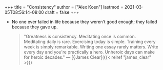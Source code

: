 +++
title = "Consistency"
author = ["Alex Koen"]
lastmod = 2021-03-05T08:56:14-08:00
draft = false
+++

-   No one ever failed in life because they weren't good enough; they failed because they gave up.

    > "Greatness is consistency.
    > Meditating once is common. Meditating daily is rare.
    > Exercising today is simple. Training every week is simply remarkable.
    > Writing one essay rarely matters. Write every day and you're practically a hero.
    > Unheroic days can make for heroic decades."
    > —  [§James Clear]({{< relref "james_clear" >}})
